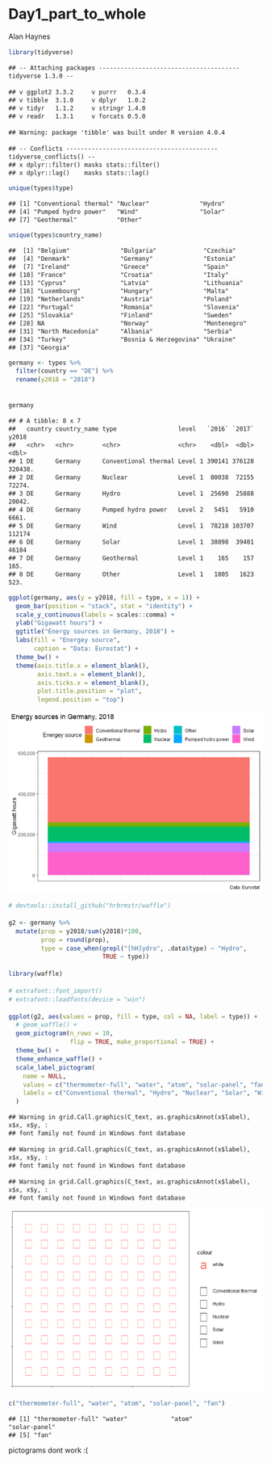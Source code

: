 Day1\_part\_to\_whole
================
Alan Haynes

``` r
library(tidyverse)
```

    ## -- Attaching packages --------------------------------------- tidyverse 1.3.0 --

    ## v ggplot2 3.3.2     v purrr   0.3.4
    ## v tibble  3.1.0     v dplyr   1.0.2
    ## v tidyr   1.1.2     v stringr 1.4.0
    ## v readr   1.3.1     v forcats 0.5.0

    ## Warning: package 'tibble' was built under R version 4.0.4

    ## -- Conflicts ------------------------------------------ tidyverse_conflicts() --
    ## x dplyr::filter() masks stats::filter()
    ## x dplyr::lag()    masks stats::lag()

``` r
unique(types$type)
```

    ## [1] "Conventional thermal" "Nuclear"              "Hydro"               
    ## [4] "Pumped hydro power"   "Wind"                 "Solar"               
    ## [7] "Geothermal"           "Other"

``` r
unique(types$country_name)
```

    ##  [1] "Belgium"              "Bulgaria"             "Czechia"             
    ##  [4] "Denmark"              "Germany"              "Estonia"             
    ##  [7] "Ireland"              "Greece"               "Spain"               
    ## [10] "France"               "Croatia"              "Italy"               
    ## [13] "Cyprus"               "Latvia"               "Lithuania"           
    ## [16] "Luxembourg"           "Hungary"              "Malta"               
    ## [19] "Netherlands"          "Austria"              "Poland"              
    ## [22] "Portugal"             "Romania"              "Slovenia"            
    ## [25] "Slovakia"             "Finland"              "Sweden"              
    ## [28] NA                     "Norway"               "Montenegro"          
    ## [31] "North Macedonia"      "Albania"              "Serbia"              
    ## [34] "Turkey"               "Bosnia & Herzegovina" "Ukraine"             
    ## [37] "Georgia"

``` r
germany <- types %>% 
  filter(country == "DE") %>%
  rename(y2018 = "2018")


germany
```

    ## # A tibble: 8 x 7
    ##   country country_name type                 level   `2016` `2017`   y2018
    ##   <chr>   <chr>        <chr>                <chr>    <dbl>  <dbl>   <dbl>
    ## 1 DE      Germany      Conventional thermal Level 1 390141 376128 320438.
    ## 2 DE      Germany      Nuclear              Level 1  80038  72155  72274.
    ## 3 DE      Germany      Hydro                Level 1  25690  25888  20042.
    ## 4 DE      Germany      Pumped hydro power   Level 2   5451   5910   6661.
    ## 5 DE      Germany      Wind                 Level 1  78218 103707 112174 
    ## 6 DE      Germany      Solar                Level 1  38098  39401  46184 
    ## 7 DE      Germany      Geothermal           Level 1    165    157    165.
    ## 8 DE      Germany      Other                Level 1   1805   1623    523.

``` r
ggplot(germany, aes(y = y2018, fill = type, x = 1)) +
  geom_bar(position = "stack", stat = "identity") +
  scale_y_continuous(labels = scales::comma) +
  ylab("Gigawatt hours") +
  ggtitle("Energy sources in Germany, 2018") +
  labs(fill = "Energey source",
       caption = "Data: Eurostat") +
  theme_bw() +
  theme(axis.title.x = element_blank(),
        axis.text.x = element_blank(),
        axis.ticks.x = element_blank(),
        plot.title.position = "plot",
        legend.position = "top")
```

![](days01-02_files/figure-gfm/unnamed-chunk-1-1.png)<!-- -->

``` r
# devtools::install_github("hrbrmstr/waffle")

g2 <- germany %>% 
  mutate(prop = y2018/sum(y2018)*100,
         prop = round(prop), 
         type = case_when(grepl("[hH]ydro", .data$type) ~ "Hydro",
                          TRUE ~ type))

library(waffle)

# extrafont::font_import()
# extrafont::loadfonts(device = "win")

ggplot(g2, aes(values = prop, fill = type, col = NA, label = type)) +
  # geom_waffle() +
  geom_pictogram(n_rows = 10,
                 flip = TRUE, make_proportional = TRUE) +
  theme_bw() +
  theme_enhance_waffle() +
  scale_label_pictogram(
    name = NULL,
    values = c("thermometer-full", "water", "atom", "solar-panel", "fan"),
    labels = c("Conventional thermal", "Hydro", "Nuclear", "Solar", "Wind")
  )
```

    ## Warning in grid.Call.graphics(C_text, as.graphicsAnnot(x$label), x$x, x$y, :
    ## font family not found in Windows font database

    ## Warning in grid.Call.graphics(C_text, as.graphicsAnnot(x$label), x$x, x$y, :
    ## font family not found in Windows font database

    ## Warning in grid.Call.graphics(C_text, as.graphicsAnnot(x$label), x$x, x$y, :
    ## font family not found in Windows font database

![](days01-02_files/figure-gfm/unnamed-chunk-2-1.png)<!-- -->

``` r
c("thermometer-full", "water", "atom", "solar-panel", "fan")
```

    ## [1] "thermometer-full" "water"            "atom"             "solar-panel"     
    ## [5] "fan"

pictograms dont work :(
